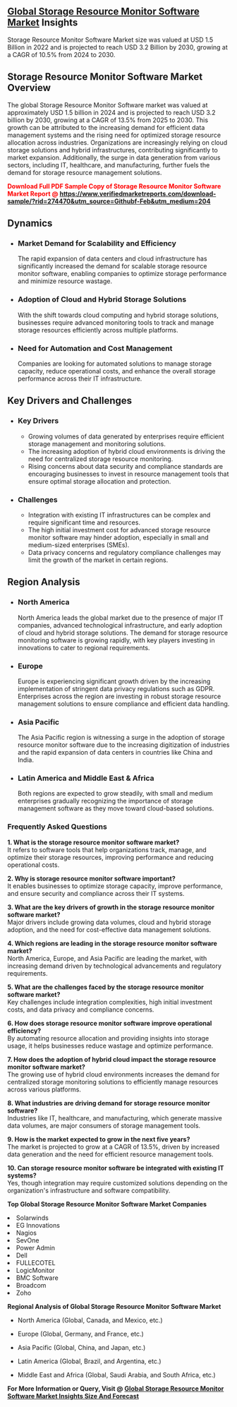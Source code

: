 <h2><a href="https://www.verifiedmarketreports.com/download-sample/?rid=274470&amp;utm_source=Githubf&amp;utm_medium=204" target="_blank">Global Storage Resource Monitor Software Market</a> Insights</h2><p>Storage Resource Monitor Software Market size was valued at USD 1.5 Billion in 2022 and is projected to reach USD 3.2 Billion by 2030, growing at a CAGR of 10.5% from 2024 to 2030.</p><p> <h2>Storage Resource Monitor Software Market Overview</h2> <p>The global Storage Resource Monitor Software market was valued at approximately USD 1.5 billion in 2024 and is projected to reach USD 3.2 billion by 2030, growing at a CAGR of 13.5% from 2025 to 2030. This growth can be attributed to the increasing demand for efficient data management systems and the rising need for optimized storage resource allocation across industries. Organizations are increasingly relying on cloud storage solutions and hybrid infrastructures, contributing significantly to market expansion. Additionally, the surge in data generation from various sectors, including IT, healthcare, and manufacturing, further fuels the demand for storage resource management solutions.</p> <p><strong><p><span class=""><span style="color: #ff0000;"><strong>Download Full PDF Sample Copy of Storage Resource Monitor Software Market Report</strong> @ </span><a href="https://www.verifiedmarketreports.com/download-sample/?rid=274470&amp;utm_source=Githubf-Feb&amp;utm_medium=204" target="_blank">https://www.verifiedmarketreports.com/download-sample/?rid=274470&amp;utm_source=Githubf-Feb&amp;utm_medium=204</a></span></p></strong></p> <h2>Dynamics</h2> <ul> <li><h3>Market Demand for Scalability and Efficiency</h3> The rapid expansion of data centers and cloud infrastructure has significantly increased the demand for scalable storage resource monitor software, enabling companies to optimize storage performance and minimize resource wastage.</li> <li><h3>Adoption of Cloud and Hybrid Storage Solutions</h3> With the shift towards cloud computing and hybrid storage solutions, businesses require advanced monitoring tools to track and manage storage resources efficiently across multiple platforms.</li> <li><h3>Need for Automation and Cost Management</h3> Companies are looking for automated solutions to manage storage capacity, reduce operational costs, and enhance the overall storage performance across their IT infrastructure.</li> </ul> <h2>Key Drivers and Challenges</h2> <ul> <li><h3>Key Drivers</h3> <ul> <li>Growing volumes of data generated by enterprises require efficient storage management and monitoring solutions.</li> <li>The increasing adoption of hybrid cloud environments is driving the need for centralized storage resource monitoring.</li> <li>Rising concerns about data security and compliance standards are encouraging businesses to invest in resource management tools that ensure optimal storage allocation and protection.</li> </ul> </li> <li><h3>Challenges</h3> <ul> <li>Integration with existing IT infrastructures can be complex and require significant time and resources.</li> <li>The high initial investment cost for advanced storage resource monitor software may hinder adoption, especially in small and medium-sized enterprises (SMEs).</li> <li>Data privacy concerns and regulatory compliance challenges may limit the growth of the market in certain regions.</li> </ul> </li> </ul> <h2>Region Analysis</h2> <ul> <li><h3>North America</h3> North America leads the global market due to the presence of major IT companies, advanced technological infrastructure, and early adoption of cloud and hybrid storage solutions. The demand for storage resource monitoring software is growing rapidly, with key players investing in innovations to cater to regional requirements.</li> <li><h3>Europe</h3> Europe is experiencing significant growth driven by the increasing implementation of stringent data privacy regulations such as GDPR. Enterprises across the region are investing in robust storage resource management solutions to ensure compliance and efficient data handling.</li> <li><h3>Asia Pacific</h3> The Asia Pacific region is witnessing a surge in the adoption of storage resource monitor software due to the increasing digitization of industries and the rapid expansion of data centers in countries like China and India.</li> <li><h3>Latin America and Middle East & Africa</h3> Both regions are expected to grow steadily, with small and medium enterprises gradually recognizing the importance of storage management software as they move toward cloud-based solutions.</li> </ul> <h3>Frequently Asked Questions</h3> <p><strong>1. What is the storage resource monitor software market?</strong><br> It refers to software tools that help organizations track, manage, and optimize their storage resources, improving performance and reducing operational costs.</p> <p><strong>2. Why is storage resource monitor software important?</strong><br> It enables businesses to optimize storage capacity, improve performance, and ensure security and compliance across their IT systems.</p> <p><strong>3. What are the key drivers of growth in the storage resource monitor software market?</strong><br> Major drivers include growing data volumes, cloud and hybrid storage adoption, and the need for cost-effective data management solutions.</p> <p><strong>4. Which regions are leading in the storage resource monitor software market?</strong><br> North America, Europe, and Asia Pacific are leading the market, with increasing demand driven by technological advancements and regulatory requirements.</p> <p><strong>5. What are the challenges faced by the storage resource monitor software market?</strong><br> Key challenges include integration complexities, high initial investment costs, and data privacy and compliance concerns.</p> <p><strong>6. How does storage resource monitor software improve operational efficiency?</strong><br> By automating resource allocation and providing insights into storage usage, it helps businesses reduce wastage and optimize performance.</p> <p><strong>7. How does the adoption of hybrid cloud impact the storage resource monitor software market?</strong><br> The growing use of hybrid cloud environments increases the demand for centralized storage monitoring solutions to efficiently manage resources across various platforms.</p> <p><strong>8. What industries are driving demand for storage resource monitor software?</strong><br> Industries like IT, healthcare, and manufacturing, which generate massive data volumes, are major consumers of storage management tools.</p> <p><strong>9. How is the market expected to grow in the next five years?</strong><br> The market is projected to grow at a CAGR of 13.5%, driven by increased data generation and the need for efficient resource management tools.</p> <p><strong>10. Can storage resource monitor software be integrated with existing IT systems?</strong><br> Yes, though integration may require customized solutions depending on the organization's infrastructure and software compatibility.</p> </p><p><strong>Top Global Storage Resource Monitor Software Market Companies</strong></p><div data-test-id=""><p><li>Solarwinds</li><li> EG Innovations</li><li> Nagios</li><li> SevOne</li><li> Power Admin</li><li> Dell</li><li> FULLECOTEL</li><li> LogicMonitor</li><li> BMC Software</li><li> Broadcom</li><li> Zoho</li></p><div><strong>Regional Analysis of&nbsp;Global Storage Resource Monitor Software Market</strong></div><ul><li dir="ltr"><p dir="ltr">North America&nbsp;(Global, Canada, and Mexico, etc.)</p></li><li dir="ltr"><p dir="ltr">Europe (Global, Germany, and France, etc.)</p></li><li dir="ltr"><p dir="ltr">Asia Pacific&nbsp;(Global, China, and Japan, etc.)</p></li><li dir="ltr"><p dir="ltr">Latin America&nbsp;(Global, Brazil, and Argentina, etc.)</p></li><li dir="ltr">Middle East and Africa&nbsp;(Global, Saudi Arabia, and South Africa, etc.)</li></ul><p><strong>For More Information or Query, Visit @&nbsp;</strong><strong><a href="https://www.verifiedmarketreports.com/product/storage-resource-monitor-software-market/?utm_source=Githubf&amp;utm_medium=204" target="_blank">Global Storage Resource Monitor Software Market Insights Size And Forecast</a></strong></p></div>
